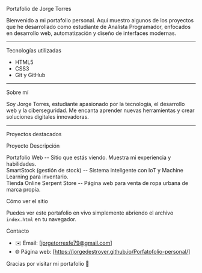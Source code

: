 Portafolio de Jorge Torres

Bienvenido a mi portafolio personal. Aquí muestro algunos de los proyectos que he desarrollado como estudiante de Analista Programador, enfocados en desarrollo web, automatización y diseño de interfaces modernas.

---

Tecnologías utilizadas

- HTML5
- CSS3
- Git y GitHub

---

Sobre mí

Soy Jorge Torres, estudiante apasionado por la tecnología, el desarrollo web y la ciberseguridad. Me encanta aprender nuevas herramientas y crear soluciones digitales innovadoras.

---

Proyectos destacados

Proyecto                        Descripción                                                                

Portafolio Web                -- Sitio que estás viendo. Muestra mi experiencia y habilidades.              
SmartStock (gestión de stock) -- Sistema inteligente con IoT y Machine Learning para inventario.            
Tienda Online Serpent Store   -- Página web para venta de ropa urbana de marca propia.                      


Cómo ver el sitio

Puedes ver este portafolio en vivo simplemente abriendo el archivo `index.html` en tu navegador.

Contacto

- ✉️ Email: [jorgetorresfe79@gmail.com]
- 🌐 Página web: [https://jorgedestroyer.github.io/Porfatofolio-personal/]


Gracias por visitar mi portafolio 💜